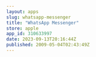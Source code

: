 ```yaml
---
layout: apps
slug: whatsapp-messenger
title: "WhatsApp Messenger"
store: apple
app_id: 310633997
date: 2023-09-13T20:16:44Z
published: 2009-05-04T02:43:49Z
---
```

